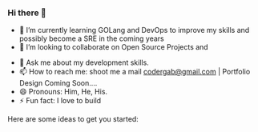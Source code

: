 ### Hi there 👋

<!-- - 🔭 I’m currently working on va -->
- 🌱 I’m currently learning GOLang and DevOps to improve my skills and possibly become a SRE in the coming years
- 👯 I’m looking to collaborate on Open Source Projects and
<!-- - 🤔 I’m looking for help with ... -->
- 💬 Ask me about my development skills.
- 📫 How to reach me: shoot me a mail codergab@gmail.com | Portfolio Design Coming Soon....
- 😄 Pronouns: Him, He, His.
- ⚡ Fun fact: I love to build


<!-- **codergab/codergab** is a ✨ _special_ ✨ repository because its `README.md` (this file) appears on your GitHub profile. -->

Here are some ideas to get you started:

<!-- - 🔭 I’m currently working on ...
- 🌱 I’m currently learning ...
- 👯 I’m looking to collaborate on ...
- 🤔 I’m looking for help with ...
- 💬 Ask me about ...
- 📫 How to reach me: ...
- 😄 Pronouns: ...
- ⚡ Fun fact: ...
 -->
